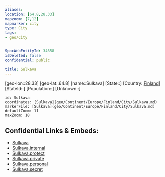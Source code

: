 ```yaml
---
aliases: 
location: [64.8,28.33]
mapzoom: [7,12] 
mapmarker: city 
type: City
tags:
- geo/City


SpocWebEntityId: 34658
isDeleted: false
confidential: public

title: Sulkava
---
```

[geo-lon::28.33]
[geo-lat::64.8]
[name::Sulkava]
[State::]
[Country::[Finland](geo/Continent/Europe/Finland.md)]
[StateId::]
[Population::]
[Unknown::]


```leaflet
id: Sulkava
coordinates: [Sulkava](geo/Continent/Europe/Finland/City/Sulkava.md)
markerFile: [Sulkava](geo/Continent/Europe/Finland/City/Sulkava.md)
defaultZoom: 11 
maxZoom: 18
```


## Confidential Links & Embeds: 
- [Sulkava](../../../../../../_public/geo/Continent/Europe/Finland/City/Sulkava.md) 
- [Sulkava.internal](../../../../../../_internal/geo/Continent/Europe/Finland/City/Sulkava.internal.md) 
- [Sulkava.protect](../../../../../../_protect/geo/Continent/Europe/Finland/City/Sulkava.protect.md) 
- [Sulkava.private](../../../../../../_private/geo/Continent/Europe/Finland/City/Sulkava.private.md) 
- [Sulkava.personal](../../../../../../_personal/geo/Continent/Europe/Finland/City/Sulkava.personal.md) 
- [Sulkava.secret](../../../../../../_secret/geo/Continent/Europe/Finland/City/Sulkava.secret.md) 
